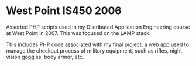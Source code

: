 # West Point IS450 2006

Assorted PHP scripts used in my Distributed Application Engineering course at West Point in 2007. This was focused on the LAMP stack.

This includes PHP code associated with my final project, a web app used to manage the checkout process of military equipment, such as rifles, night vision goggles, body armor, etc.

